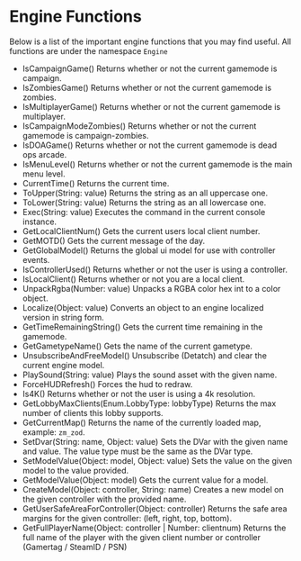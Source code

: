 # Engine Functions

Below is a list of the important engine functions that you may find useful. All functions are under the namespace `Engine`

- IsCampaignGame()
Returns whether or not the current gamemode is campaign.
- IsZombiesGame()
Returns whether or not the current gamemode is zombies.
- IsMultiplayerGame()
Returns whether or not the current gamemode is multiplayer.
- IsCampaignModeZombies()
Returns whether or not the current gamemode is campaign-zombies.
- IsDOAGame()
Returns whether or not the current gamemode is dead ops arcade.
- IsMenuLevel()
Returns whether or not the current gamemode is the main menu level.
- CurrentTime()
Returns the current time.
- ToUpper(String: value)
Returns the string as an all uppercase one.
- ToLower(String: value)
Returns the string as an all lowercase one.
- Exec(String: value)
Executes the command in the current console instance.
- GetLocalClientNum()
Gets the current users local client number.
- GetMOTD()
Gets the current message of the day.
- GetGlobalModel()
Returns the global ui model for use with controller events.
- IsControllerUsed()
Returns whether or not the user is using a controller.
- IsLocalClient()
Returns whether or not you are a local client.
- UnpackRgba(Number: value)
Unpacks a RGBA color hex int to a color object.
- Localize(Object: value)
Converts an object to an engine localized version in string form.
- GetTimeRemainingString()
Gets the current time remaining in the gamemode.
- GetGametypeName()
Gets the name of the current gametype.
- UnsubscribeAndFreeModel()
Unsubscribe (Detatch) and clear the current engine model.
- PlaySound(String: value)
Plays the sound asset with the given name.
- ForceHUDRefresh()
Forces the hud to redraw.
- Is4K()
Returns whether or not the user is using a 4k resolution.
- GetLobbyMaxClients(Enum.LobbyType: lobbyType)
Returns the max number of clients this lobby supports.
- GetCurrentMap()
Returns the name of the currently loaded map, example: `zm_zod`.
- SetDvar(String: name, Object: value)
Sets the DVar with the given name and value. The value type must be the same as the DVar type.
- SetModelValue(Object: model, Object: value)
Sets the value on the given model to the value provided.
- GetModelValue(Object: model)
Gets the current value for a model.
- CreateModel(Object: controller, String: name)
Creates a new model on the given controller with the provided name.
- GetUserSafeAreaForController(Object: controller)
Returns the safe area margins for the given controller: (left, right, top, bottom).
- GetFullPlayerName(Object: controller | Number: clientnum)
Returns the full name of the player with the given client number or controller (Gamertag / SteamID / PSN)